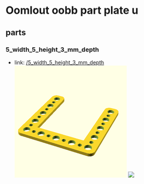 # Oomlout oobb part plate u


## parts

### 5_width_5_height_3_mm_depth
* link: [/5_width_5_height_3_mm_depth](5_width_5_height_3_mm_depth)  
![](5_width_5_height_3_mm_depth/3dpr_300.png)  ![](5_width_5_height_3_mm_depth/image_300.jpg)
 
